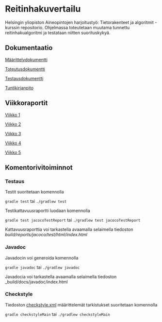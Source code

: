 # Reitinhakuvertailu

Helsingin yliopiston Aineopintojen harjoitustyö: Tietorakenteet ja algoritmit -kurssin repositorio. Ohjelmassa toteutetaan muutama tunnettu reitinhakualgoritmi ja testataan niitten suorituskykyä.

## Dokumentaatio

[Määrittelydokumentti](https://github.com/guotin/Reitinhakuvertailu/blob/master/dokumentaatio/maarittely.md)

[Toteutusdokumentti](https://github.com/guotin/Reitinhakuvertailu/blob/master/dokumentaatio/toteutus.md)

[Testausdokumentti](https://github.com/guotin/Reitinhakuvertailu/blob/master/dokumentaatio/testaus.md)

[Tuntikirjanpito](https://github.com/guotin/Reitinhakuvertailu/blob/master/dokumentaatio/tuntikirjanpito.md)

## Viikkoraportit

[Viikko 1](https://github.com/guotin/Reitinhakuvertailu/blob/master/dokumentaatio/viikkoraportit/viikko_1.md)

[Viikko 2](https://github.com/guotin/Reitinhakuvertailu/blob/master/dokumentaatio/viikkoraportit/viikko_2.md)

[Viikko 3](https://github.com/guotin/Reitinhakuvertailu/blob/master/dokumentaatio/viikkoraportit/viikko_3.md)

[Viikko 4](https://github.com/guotin/Reitinhakuvertailu/blob/master/dokumentaatio/viikkoraportit/viikko_4.md)

[Viikko 5](https://github.com/guotin/Reitinhakuvertailu/blob/master/dokumentaatio/viikkoraportit/viikko_5.md)

## Komentorivitoiminnot

### Testaus

Testit suoritetaan komennolla

`gradle test` tai `./gradlew test `

Testikattavuusraportti luodaan komennolla

`gradle test jacocoTestReport` tai `./gradlew test jacocoTestReport`

Kattavuusraporttia voi tarkastella avaamalla selaimella tiedoston _build/reports/jacoco/test/html/index.html_

### Javadoc

Javadocin voi generoida komennolla

`gradle javadoc` tai `./gradlew javadoc`

Javadocia voi tarkastella avaamalla selaimella tiedoston _build/docs/javadoc/index.html

### Checkstyle

Tiedoston [checkstyle.xml](https://github.com/guotin/Reitinhakuvertailu/blob/master/PathFinder/config/checkstyle/checkstyle.xml) määrittelemät tarkistukset suoritetaan komennolla

`gradle checkstyleMain` tai `./gradlew checkstyleMain`
